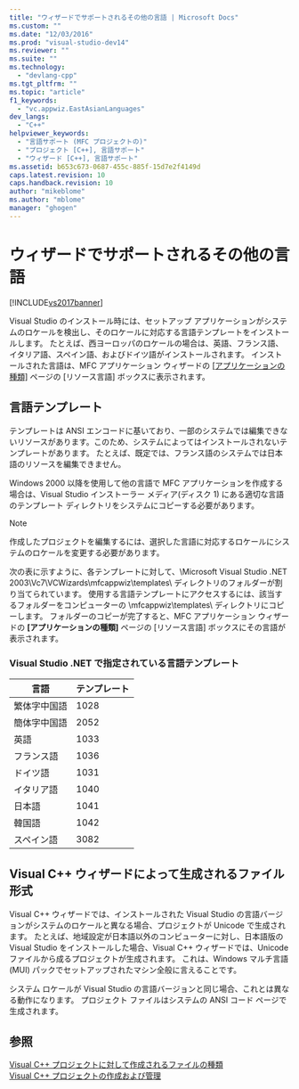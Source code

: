 ```yaml
---
title: "ウィザードでサポートされるその他の言語 | Microsoft Docs"
ms.custom: ""
ms.date: "12/03/2016"
ms.prod: "visual-studio-dev14"
ms.reviewer: ""
ms.suite: ""
ms.technology: 
  - "devlang-cpp"
ms.tgt_pltfrm: ""
ms.topic: "article"
f1_keywords: 
  - "vc.appwiz.EastAsianLanguages"
dev_langs: 
  - "C++"
helpviewer_keywords: 
  - "言語サポート (MFC プロジェクトの)"
  - "プロジェクト [C++], 言語サポート"
  - "ウィザード [C++], 言語サポート"
ms.assetid: b653c673-0687-455c-885f-15d7e2f4149d
caps.latest.revision: 10
caps.handback.revision: 10
author: "mikeblome"
ms.author: "mblome"
manager: "ghogen"
---
```

# ウィザードでサポートされるその他の言語
[!INCLUDE[vs2017banner](../assembler/inline/includes/vs2017banner.md)]

Visual Studio のインストール時には、セットアップ アプリケーションがシステムのロケールを検出し、そのロケールに対応する言語テンプレートをインストールします。  たとえば、西ヨーロッパのロケールの場合は、英語、フランス語、イタリア語、スペイン語、およびドイツ語がインストールされます。  インストールされた言語は、MFC アプリケーション ウィザードの [&#91;アプリケーションの種類&#93;](../Topic/Application%20Type,%20MFC%20Application%20Wizard.md) ページの \[リソース言語\] ボックスに表示されます。  
  
## 言語テンプレート  
 テンプレートは ANSI エンコードに基いており、一部のシステムでは編集できないリソースがあります。このため、システムによってはインストールされないテンプレートがあります。  たとえば、既定では、フランス語のシステムでは日本語のリソースを編集できません。  
  
 Windows 2000 以降を使用して他の言語で MFC アプリケーションを作成する場合は、Visual Studio インストーラー メディア\(ディスク 1\) にある適切な言語のテンプレート ディレクトリをシステムにコピーする必要があります。  
  
> [!NOTE]
>  作成したプロジェクトを編集するには、選択した言語に対応するロケールにシステムのロケールを変更する必要があります。  
  
 次の表に示すように、各テンプレートに対して、\\Microsoft Visual Studio .NET 2003\\Vc7\\VCWizards\\mfcappwiz\\templates\\ ディレクトリのフォルダーが割り当てられています。  使用する言語テンプレートにアクセスするには、該当するフォルダーをコンピューターの \\mfcappwiz\\templates\\ ディレクトリにコピーします。  フォルダーのコピーが完了すると、MFC アプリケーション ウィザードの **\[アプリケーションの種類\]** ページの \[リソース言語\] ボックスにその言語が表示されます。  
  
### Visual Studio .NET で指定されている言語テンプレート  
  
|言語|テンプレート|  
|--------|------------|  
|繁体字中国語|1028|  
|簡体字中国語|2052|  
|英語|1033|  
|フランス語|1036|  
|ドイツ語|1031|  
|イタリア語|1040|  
|日本語|1041|  
|韓国語|1042|  
|スペイン語|3082|  
  
## Visual C\+\+ ウィザードによって生成されるファイル形式  
 Visual C\+\+ ウィザードでは、インストールされた Visual Studio の言語バージョンがシステムのロケールと異なる場合、プロジェクトが Unicode で生成されます。  たとえば、地域設定が日本語以外のコンピューターに対し、日本語版の Visual Studio をインストールした場合、Visual C\+\+ ウィザードでは、Unicode ファイルから成るプロジェクトが生成されます。  これは、Windows マルチ言語 \(MUI\) パックでセットアップされたマシン全般に言えることです。  
  
 システム ロケールが Visual Studio の言語バージョンと同じ場合、これとは異なる動作になります。  プロジェクト ファイルはシステムの ANSI コード ページで生成されます。  
  
## 参照  
 [Visual C\+\+ プロジェクトに対して作成されるファイルの種類](../ide/file-types-created-for-visual-cpp-projects.md)   
 [Visual C\+\+ プロジェクトの作成および管理](../ide/creating-and-managing-visual-cpp-projects.md)